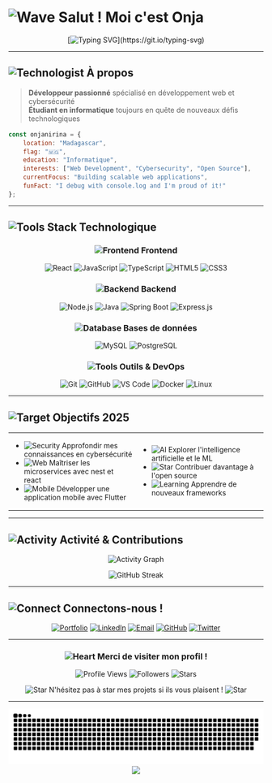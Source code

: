 # <img src="https://raw.githubusercontent.com/Tarikul-Islam-Anik/Animated-Fluent-Emojis/master/Emojis/Hand%20gestures/Waving%20Hand.png" alt="Wave" width="30" height="30" /> Salut ! Moi c'est Onja

<div align="center">
  
[![Typing SVG](https://readme-typing-svg.herokuapp.com?font=Fira+Code&weight=500&size=24&pause=1000&color=58A6FF&center=true&vCenter=true&width=500&lines=Étudiant+en+Informatique;Développeur+Web+%26+Mobile;Passionné+de+Cybersécurité;Always+learning+new+things!)](https://git.io/typing-svg)

</div>

---

## <img src="https://raw.githubusercontent.com/Tarikul-Islam-Anik/Animated-Fluent-Emojis/master/Emojis/People/Technologist.png" alt="Technologist" width="30" height="30" /> À propos

> **Développeur passionné** spécialisé en développement web et cybersécurité  
> **Étudiant en informatique** toujours en quête de nouveaux défis technologiques

```javascript
const onjanirina = {
    location: "Madagascar",
    flag: "🇲🇬",
    education: "Informatique",
    interests: ["Web Development", "Cybersecurity", "Open Source"],
    currentFocus: "Building scalable web applications",
    funFact: "I debug with console.log and I'm proud of it!"
};
```

---

## <img src="https://raw.githubusercontent.com/Tarikul-Islam-Anik/Animated-Fluent-Emojis/master/Emojis/Objects/Hammer%20and%20Wrench.png" alt="Tools" width="30" height="30" /> Stack Technologique

<div align="center">

### <img src="https://raw.githubusercontent.com/Tarikul-Islam-Anik/Animated-Fluent-Emojis/master/Emojis/Objects/Desktop%20Computer.png" alt="Frontend" width="25" height="25" /> Frontend
![React](https://img.shields.io/badge/React-20232A?style=for-the-badge&logo=react&logoColor=61DAFB)
![JavaScript](https://img.shields.io/badge/JavaScript-F7DF1E?style=for-the-badge&logo=javascript&logoColor=black)
![TypeScript](https://img.shields.io/badge/TypeScript-007ACC?style=for-the-badge&logo=typescript&logoColor=white)
![HTML5](https://img.shields.io/badge/HTML5-E34F26?style=for-the-badge&logo=html5&logoColor=white)
![CSS3](https://img.shields.io/badge/CSS3-1572B6?style=for-the-badge&logo=css3&logoColor=white)

### <img src="https://raw.githubusercontent.com/Tarikul-Islam-Anik/Animated-Fluent-Emojis/master/Emojis/Objects/Gear.png" alt="Backend" width="25" height="25" /> Backend
![Node.js](https://img.shields.io/badge/Node.js-43853D?style=for-the-badge&logo=node.js&logoColor=white)
![Java](https://img.shields.io/badge/Java-ED8B00?style=for-the-badge&logo=openjdk&logoColor=white)
![Spring Boot](https://img.shields.io/badge/Spring_Boot-6DB33F?style=for-the-badge&logo=spring-boot&logoColor=white)
![Express.js](https://img.shields.io/badge/Express.js-404D59?style=for-the-badge&logo=express&logoColor=white)

### <img src="https://raw.githubusercontent.com/Tarikul-Islam-Anik/Animated-Fluent-Emojis/master/Emojis/Objects/File%20Cabinet.png" alt="Database" width="25" height="25" /> Bases de données
![MySQL](https://img.shields.io/badge/MySQL-00000F?style=for-the-badge&logo=mysql&logoColor=white)
![PostgreSQL](https://img.shields.io/badge/PostgreSQL-316192?style=for-the-badge&logo=postgresql&logoColor=white)

### <img src="https://raw.githubusercontent.com/Tarikul-Islam-Anik/Animated-Fluent-Emojis/master/Emojis/Objects/Toolbox.png" alt="Tools" width="25" height="25" /> Outils & DevOps
![Git](https://img.shields.io/badge/Git-F05032?style=for-the-badge&logo=git&logoColor=white)
![GitHub](https://img.shields.io/badge/GitHub-100000?style=for-the-badge&logo=github&logoColor=white)
![VS Code](https://img.shields.io/badge/VS_Code-007ACC?style=for-the-badge&logo=visual-studio-code&logoColor=white)
![Docker](https://img.shields.io/badge/Docker-2496ED?style=for-the-badge&logo=docker&logoColor=white)
![Linux](https://img.shields.io/badge/Linux-FCC624?style=for-the-badge&logo=linux&logoColor=black)

</div>


---

## <img src="https://raw.githubusercontent.com/Tarikul-Islam-Anik/Animated-Fluent-Emojis/master/Emojis/Objects/Bullseye.png" alt="Target" width="30" height="30" /> Objectifs 2025

<table align="center">
<tr>
<td width="50%">

- <img src="https://raw.githubusercontent.com/Tarikul-Islam-Anik/Animated-Fluent-Emojis/master/Emojis/Objects/Shield.png" alt="Security" width="20" height="20" /> Approfondir mes connaissances en cybersécurité
- <img src="https://raw.githubusercontent.com/Tarikul-Islam-Anik/Animated-Fluent-Emojis/master/Emojis/Objects/Globe%20with%20Meridians.png" alt="Web" width="20" height="20" /> Maîtriser les microservices avec nest et react 
- <img src="https://raw.githubusercontent.com/Tarikul-Islam-Anik/Animated-Fluent-Emojis/master/Emojis/Objects/Mobile%20Phone.png" alt="Mobile" width="20" height="20" /> Développer une application mobile avec Flutter

</td>
<td width="50%">

- <img src="https://raw.githubusercontent.com/Tarikul-Islam-Anik/Animated-Fluent-Emojis/master/Emojis/Objects/Robot.png" alt="AI" width="20" height="20" /> Explorer l'intelligence artificielle et le ML
- <img src="https://raw.githubusercontent.com/Tarikul-Islam-Anik/Animated-Fluent-Emojis/master/Emojis/Objects/Star.png" alt="Star" width="20" height="20" /> Contribuer davantage à l'open source
- <img src="https://raw.githubusercontent.com/Tarikul-Islam-Anik/Animated-Fluent-Emojis/master/Emojis/Objects/Books.png" alt="Learning" width="20" height="20" /> Apprendre de nouveaux frameworks

</td>
</tr>
</table>

---

## <img src="https://raw.githubusercontent.com/Tarikul-Islam-Anik/Animated-Fluent-Emojis/master/Emojis/Objects/Fire.png" alt="Activity" width="30" height="30" /> Activité & Contributions

<div align="center">

![Activity Graph](https://github-readme-activity-graph.vercel.app/graph?username=Evil-Ghoster&theme=tokyo-night&hide_border=true&area=true&custom_title=Contribution%20Graph)

<img src="https://github-readme-streak-stats.herokuapp.com/?user=Evil-Ghoster&theme=tokyonight&hide_border=true" alt="GitHub Streak" />

</div>

---

## <img src="https://raw.githubusercontent.com/Tarikul-Islam-Anik/Animated-Fluent-Emojis/master/Emojis/Objects/Linked%20Paperclips.png" alt="Connect" width="30" height="30" /> Connectons-nous !

<div align="center">

[![Portfolio](https://img.shields.io/badge/Portfolio-FF5722?style=for-the-badge&logo=firefox&logoColor=white)](votre-portfolio.com)
[![LinkedIn](https://img.shields.io/badge/LinkedIn-0077B5?style=for-the-badge&logo=linkedin&logoColor=white)](votre-linkedin)
[![Email](https://img.shields.io/badge/Email-D14836?style=for-the-badge&logo=gmail&logoColor=white)](mailto:onjanirinarakotondranaivo@gmail.com)
[![GitHub](https://img.shields.io/badge/GitHub-100000?style=for-the-badge&logo=github&logoColor=white)](https://github.com/Evil-Ghoster)
[![Twitter](https://img.shields.io/badge/Twitter-1DA1F2?style=for-the-badge&logo=twitter&logoColor=white)](votre-twitter)

</div>

---

<div align="center">

### <img src="https://raw.githubusercontent.com/Tarikul-Islam-Anik/Animated-Fluent-Emojis/master/Emojis/Smilies/Red%20Heart.png" alt="Heart" width="25" height="25" /> Merci de visiter mon profil !

![Profile Views](https://komarev.com/ghpvc/?username=Evil-Ghoster&style=for-the-badge&color=brightgreen)
![Followers](https://img.shields.io/github/followers/Evil-Ghoster?style=for-the-badge&color=blue)
![Stars](https://img.shields.io/github/stars/Evil-Ghoster?style=for-the-badge&color=yellow)

<img src="https://raw.githubusercontent.com/Tarikul-Islam-Anik/Animated-Fluent-Emojis/master/Emojis/Objects/Star.png" alt="Star" width="20" height="20" /> N'hésitez pas à star mes projets si ils vous plaisent ! <img src="https://raw.githubusercontent.com/Tarikul-Islam-Anik/Animated-Fluent-Emojis/master/Emojis/Objects/Star.png" alt="Star" width="20" height="20" />

</div>

---

<div align="center">
  <img src="https://raw.githubusercontent.com/platane/platane/output/github-contribution-grid-snake-dark.svg" alt="Snake animation" />
</div>

<div align="center">
  <img src="https://capsule-render.vercel.app/api?type=waving&color=gradient&height=60&section=footer"/>
</div>
